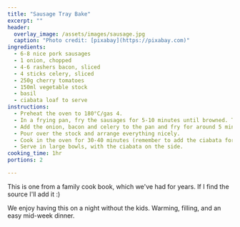 ```yaml
---
title: "Sausage Tray Bake"
excerpt: ""
header:
  overlay_image: /assets/images/sausage.jpg
  caption: "Photo credit: [pixabay](https://pixabay.com)"
ingredients: 
  - 6-8 nice pork sausages
  - 1 onion, chopped
  - 4-6 rashers bacon, sliced
  - 4 sticks celery, sliced
  - 250g cherry tomatoes
  - 150ml vegetable stock
  - basil
  - ciabata loaf to serve
instructions:
  - Preheat the oven to 180°C/gas 4.
  - In a frying pan, fry the sausages for 5-10 minutes until browned. Then put in a large roasting tray.
  - Add the onion, bacon and celery to the pan and fry for around 5 minutes until beginning to soften, then add to the roasting tray with the cherry tomatoes.
  - Pour over the stock and arrange everything nicely.
  - Cook in the oven for 30-40 minutes (remember to add the ciabata for the last 10-15 mins).
  - Serve in large bowls, with the ciabata on the side.
cooking_time: 1hr
portions: 2

---
```

This is one from a family cook book, which we've had for years. If I find the source I'll add it :)

We enjoy having this on a night without the kids. Warming, filling, and an easy mid-week dinner.